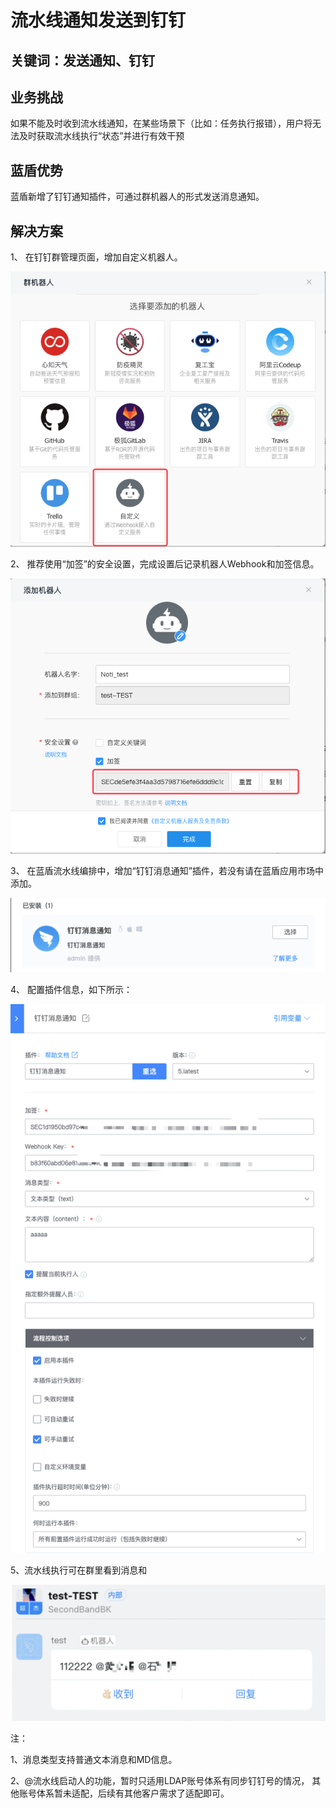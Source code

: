 # 流水线通知发送到钉钉


## 关键词：发送通知、钉钉 <a id="&#x51C6;&#x5907;&#x4E8B;&#x9879;"></a>

## 业务挑战 <a id="&#x51C6;&#x5907;&#x4E8B;&#x9879;"></a>

如果不能及时收到流水线通知，在某些场景下（比如：任务执行报错），用户将无法及时获取流水线执行“状态”并进行有效干预

## 蓝盾优势 <a id="&#x51C6;&#x5907;&#x4E8B;&#x9879;"></a>

蓝盾新增了钉钉通知插件，可通过群机器人的形式发送消息通知。

## 解决方案 <a id="&#x51C6;&#x5907;&#x4E8B;&#x9879;"></a>

1、 在钉钉群管理页面，增加自定义机器人。

![&#x56FE;1](../../.gitbook/assets/scene-notification-sent-nail-a.png)

2、 推荐使用“加签”的安全设置，完成设置后记录机器人Webhook和加签信息。

![&#x56FE;1](../../.gitbook/assets/scene-notification-sent-nail-b.png)

3、 在蓝盾流水线编排中，增加“钉钉消息通知”插件，若没有请在蓝盾应用市场中添加。

![&#x56FE;1](../../.gitbook/assets/scene-notification-sent-nail-c.png)

4、 配置插件信息，如下所示：

![&#x56FE;1](../../.gitbook/assets/scene-notification-sent-nail-d.png)

5、流水线执行可在群里看到消息和

![&#x56FE;1](../../.gitbook/assets/scene-notification-sent-nail-e.png)

注：

1、消息类型支持普通文本消息和MD信息。

2、@流水线启动人的功能，暂时只适用LDAP账号体系有同步钉钉号的情况， 其他账号体系暂未适配，后续有其他客户需求了适配即可。
